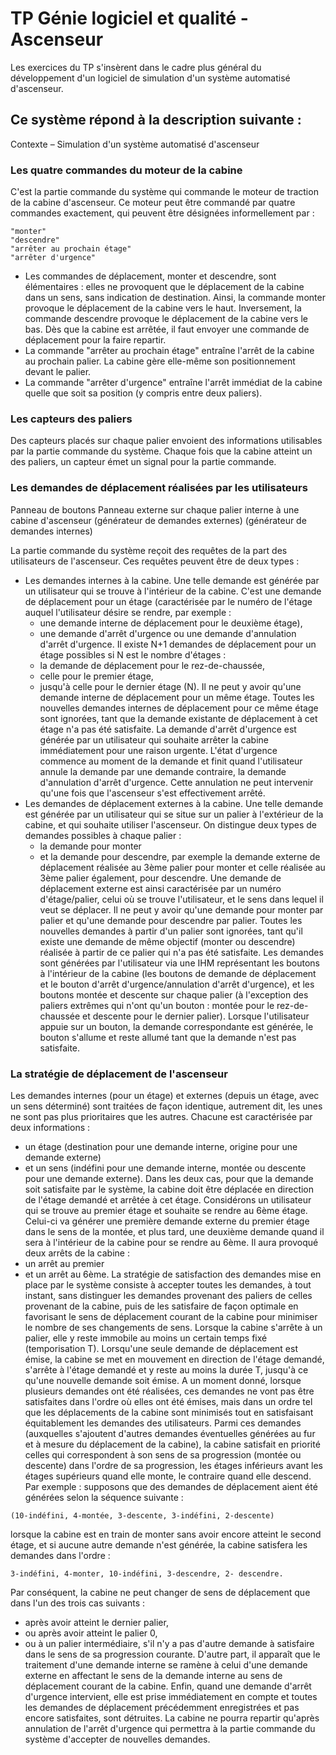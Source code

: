 # TP Génie logiciel et qualité - Ascenseur

Les exercices du TP s'insèrent dans le cadre plus général du développement d'un logiciel de simulation d'un système automatisé d'ascenseur.

## Ce système répond à la description suivante :
Contexte – Simulation d'un système automatisé d'ascenseur

### Les quatre commandes du moteur de la cabine
C'est la partie commande du système qui commande le moteur de traction de la cabine d'ascenseur. Ce moteur peut être commandé par quatre commandes exactement, qui peuvent être désignées informellement par : 
```
"monter"
"descendre"
"arrêter au prochain étage"
"arrêter d'urgence"
```

* Les commandes de déplacement, monter et descendre, sont élémentaires : elles ne provoquent que le déplacement de la cabine dans un sens, sans indication de destination. Ainsi, la commande monter provoque le déplacement de la cabine vers le haut. Inversement, la commande descendre provoque le déplacement de la cabine vers le bas. Dès que la cabine est arrêtée, il faut envoyer une commande de déplacement pour la faire repartir.
* La commande "arrêter au prochain étage" entraîne l'arrêt de la cabine au prochain palier. La cabine gère elle-même son positionnement devant le palier. 
* La commande "arrêter d'urgence" entraîne l'arrêt immédiat de la cabine quelle que soit sa position (y compris entre deux paliers).

### Les capteurs des paliers
Des capteurs placés sur chaque palier envoient des informations utilisables par la partie commande du système. Chaque fois que la cabine atteint un des paliers, un capteur émet un signal pour la partie commande.

### Les demandes de déplacement réalisées par les utilisateurs
Panneau de boutons Panneau externe sur chaque palier interne à une cabine d'ascenseur (générateur de demandes externes) (générateur de demandes internes) 

La partie commande du système reçoit des requêtes de la part des utilisateurs de l'ascenseur. Ces requêtes peuvent être de deux types :
* Les demandes internes à la cabine. Une telle demande est générée par un utilisateur qui se trouve à l'intérieur de la cabine. C'est une demande de déplacement pour un étage (caractérisée par le numéro de l'étage auquel l'utilisateur désire se rendre, par exemple :
   * une demande interne de déplacement pour le deuxième étage),
   * une demande d'arrêt d'urgence ou une demande d'annulation d'arrêt d'urgence.
Il existe N+1 demandes de déplacement pour un étage possibles si N est le nombre d'étages : 
   * la demande de déplacement pour le rez-de-chaussée,
   * celle pour le premier étage,
   * jusqu'à celle pour le dernier étage (N).
Il ne peut y avoir qu'une demande interne de déplacement pour un même étage. Toutes les nouvelles demandes internes de déplacement pour ce même étage sont ignorées, tant que la demande existante de déplacement à cet étage n'a pas été satisfaite. La demande d'arrêt d'urgence est générée par un utilisateur qui souhaite arrêter la cabine immédiatement pour une raison urgente. L'état d'urgence commence au moment de la demande et finit quand l'utilisateur annule la demande par une demande contraire, la demande d'annulation d'arrêt d'urgence. Cette annulation ne peut intervenir qu'une fois que l'ascenseur s'est effectivement arrêté.
* Les demandes de déplacement externes à la cabine. Une telle demande est générée par un utilisateur qui se situe sur un palier à l'extérieur de la cabine, et qui souhaite utiliser l'ascenseur. On distingue deux types de demandes possibles à chaque palier : 
   * la demande pour monter 
   * et la demande pour descendre,
par exemple la demande externe de déplacement réalisée au 3ème palier pour monter et celle réalisée au 3ème palier également, pour descendre.
Une demande de déplacement externe est ainsi caractérisée par un numéro d'étage/palier, celui où se trouve l'utilisateur, et le sens dans lequel il veut se déplacer. Il ne peut y avoir qu'une demande pour monter par palier et qu'une demande pour descendre par palier. Toutes les nouvelles demandes à partir d'un palier sont ignorées, tant qu'il existe une demande de même objectif (monter ou descendre) réalisée à partir de ce palier qui n'a pas été satisfaite.
Les demandes sont générées par l'utilisateur via une IHM représentant les boutons à l'intérieur de la cabine (les boutons de demande de déplacement et le bouton d'arrêt d'urgence/annulation d'arrêt d'urgence), et les boutons montée et descente sur chaque palier (à l'exception des paliers extrêmes qui n'ont qu'un bouton : montée pour le rez-de-chaussée et descente pour le dernier palier).
Lorsque l'utilisateur appuie sur un bouton, la demande correspondante est générée, le bouton s'allume et reste allumé tant que la demande
n'est pas satisfaite. 

### La stratégie de déplacement de l'ascenseur
Les demandes internes (pour un étage) et externes (depuis un étage, avec un sens déterminé) sont traitées de façon identique, autrement dit, les unes ne sont pas plus prioritaires que les autres. Chacune est caractérisée par deux informations : 
   * un étage (destination pour une demande interne, origine pour une demande externe) 
   * et un sens (indéfini pour une demande interne, montée ou descente pour une demande externe). 
Dans les deux cas, pour que la demande soit satisfaite par le système, la cabine doit être déplacée en direction de l'étage demandé et arrêtée à cet étage. Considérons un utilisateur qui se trouve au premier étage et souhaite se rendre au 6ème étage. Celui-ci va générer une première demande externe du premier étage dans le sens de la montée, et plus tard, une deuxième demande quand il sera à l'intérieur de la cabine pour se rendre au 6ème. 
Il aura provoqué deux arrêts de la cabine : 
   * un arrêt au premier 
   * et un arrêt au 6ème. 
La stratégie de satisfaction des demandes mise en place par le système consiste à accepter toutes les demandes, à tout instant, sans distinguer les demandes provenant des paliers de celles provenant de la cabine, puis de les satisfaire de façon optimale en favorisant le sens de déplacement courant de la cabine pour minimiser le nombre de ses changements de sens.
Lorsque la cabine s'arrête à un palier, elle y reste immobile au moins un certain temps fixé (temporisation T).
Lorsqu'une seule demande de déplacement est émise, la cabine se met en mouvement en direction de l'étage demandé, s'arrête à l'étage demandé et y reste au moins la durée T, jusqu'à ce qu'une nouvelle demande soit émise.
A un moment donné, lorsque plusieurs demandes ont été réalisées, ces demandes ne vont pas être satisfaites dans l'ordre où elles ont été émises, mais dans un ordre tel que les déplacements de la cabine sont minimisés tout en satisfaisant équitablement les demandes des utilisateurs. Parmi ces demandes (auxquelles s'ajoutent d'autres demandes éventuelles générées au fur et à mesure du déplacement de la
cabine), la cabine satisfait en priorité celles qui correspondent à son sens de sa progression (montée ou descente) dans l'ordre de sa progression, les étages inférieurs avant les étages supérieurs quand elle monte, le contraire quand elle descend. 
Par exemple : supposons que des demandes de déplacement aient été générées selon la séquence suivante :
```
(10-indéfini, 4-montée, 3-descente, 3-indéfini, 2-descente)
```
lorsque la cabine est en train de monter sans avoir encore atteint le second étage, et si aucune autre demande n'est générée, la cabine satisfera les demandes dans l'ordre : 
```
3-indéfini, 4-monter, 10-indéfini, 3-descendre, 2- descendre.
```
Par conséquent, la cabine ne peut changer de sens de déplacement que dans l'un des trois cas suivants : 
   * après avoir atteint le dernier palier, 
   * ou après avoir atteint le palier 0, 
   * ou à un palier intermédiaire, s'il n'y a pas d'autre demande à satisfaire dans le sens de sa progression courante. 
D'autre part, il apparaît que le traitement d'une demande interne se ramène à celui d'une demande externe en affectant le sens de la
demande interne au sens de déplacement courant de la cabine. 
Enfin, quand une demande d'arrêt d'urgence intervient, elle est prise immédiatement en compte et toutes les demandes de déplacement précédemment enregistrées et pas encore satisfaites, sont détruites. La cabine ne pourra repartir qu'après annulation de l'arrêt d'urgence qui permettra à la partie commande du système d'accepter de nouvelles demandes.

